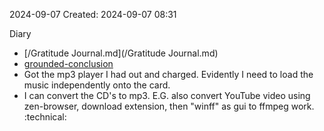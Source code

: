 2024-09-07
Created: 2024-09-07 08:31

Diary 

- [/Gratitude Journal.md](/Gratitude Journal.md)
- [grounded-conclusion](/grounded-conclusion.md)
- Got the mp3 player I had out and charged. Evidently I need to load the music independently onto the card.
- I can convert the CD's to mp3. E.G. also convert YouTube video using zen-browser, download extension, then "winff" as gui to ffmpeg work. :technical:

